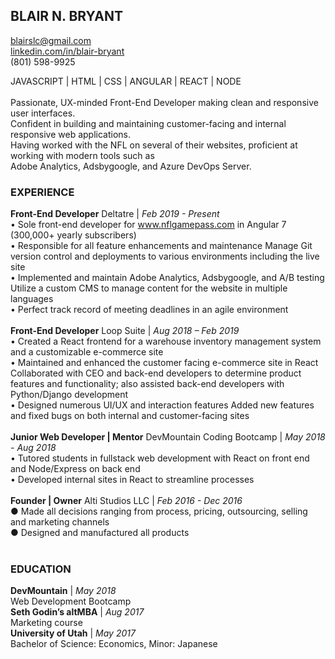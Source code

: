 ## **BLAIR N. BRYANT**
blairslc@gmail.com <br/>
[linkedin.com/in/blair-bryant](linkedin.com/in/blair-bryant)<br/>
(801) 598-9925

JAVASCRIPT | HTML | CSS | ANGULAR | REACT | NODE <br/><br/>
	Passionate, UX-minded Front-End Developer making clean and responsive user interfaces. <br/>
  Confident in building and maintaining customer-facing and internal responsive web applications.<br/>
  Having worked with the NFL on several of their websites, proficient at working with modern tools such as<br/>
  Adobe Analytics, Adsbygoogle, and Azure DevOps Server.

### **EXPERIENCE**
**Front-End Developer**
Deltatre | *Feb 2019 - Present* <br/>
  •	Sole front-end developer for www.nflgamepass.com in Angular 7 (300,000+ yearly subscribers) <br/>
  •	Responsible for all feature enhancements and maintenance Manage Git version control and deployments to various environments including the live site <br/>
  •	Implemented and maintain Adobe Analytics, Adsbygoogle, and A/B testing Utilize a custom CMS to manage content for the website in multiple languages <br/>
  •	Perfect track record of meeting deadlines in an agile environment <br/><br/>
**Front-End Developer**
Loop Suite | *Aug 2018 – Feb 2019* <br/>
  •	Created a React frontend for a warehouse inventory management system and a customizable e-commerce site <br/>
  •	Maintained and enhanced the customer facing e-commerce site in React Collaborated with CEO and back-end developers to determine product features and functionality; also assisted back-end developers with Python/Django development <br/>
  •	Designed numerous UI/UX and interaction features Added new features and fixed bugs on both internal and customer-facing sites <br/><br/>
**Junior Web Developer | Mentor**
DevMountain Coding Bootcamp | *May 2018 - Aug 2018* <br/>
  •	Tutored students in fullstack web development with React on front end and Node/Express on back end <br/>
  •	Developed internal sites in React to streamline processes <br/><br/>
**Founder | Owner**
Alti Studios LLC | *Feb 2016 - Dec 2016* <br/>
  ●	Made all decisions ranging from process, pricing, outsourcing, selling and marketing channels <br/>
  ●	Designed and manufactured all products <br/><br/>

### **EDUCATION**
**DevMountain** | *May 2018* <br/>
Web Development Bootcamp <br/>
**Seth Godin’s altMBA** | *Aug 2017* <br/>
Marketing course <br/>
**University of Utah** | *May 2017* <br/>
Bachelor of Science: Economics, Minor: Japanese
